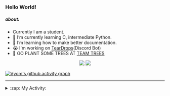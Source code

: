 ### Hello World!

##### about:
- Currently I am a student.
- 🌱 I’m currently learning C, intermediate Python.
- 🌱 I’m learning how to make better documentation.
- 😭 I'm working on [TearDrops](https://github.com/Vyvy-vi/TearDrops)(Discord Bot)
- 🌱 GO PLANT SOME TREES AT [TEAM TREES](https://teamtrees.org/)

<p align="center">
  <a href="https://twitter.com/Vyvy_viM"><img target="_blank" src="https://img.shields.io/badge/twitter%20@Vyvy_viM-0D95E8?style=for-the-badge&logo=twitter&logoColor=white"/></a> 
  <a href="https://vyvy-vi.github.io/portfolio"><img target="_blank" src="https://img.shields.io/badge/-I%27m_craving_for_open_source-green?style=for-the-badge&logo=github&logoColor=black"/></a> 
</p>

[![Vyom's github activity graph](https://activity-graph.herokuapp.com/graph?username=Vyvy-vi)](https://github.com/ashutosh00710/github-readme-activity-graph)

---
<details>
  <summary>:zap: My Activity:</summary>
  
<!--START_SECTION:waka-->
**I'm a Night 🦉** 

```text
🌞 Morning    39 commits     █░░░░░░░░░░░░░░░░░░░░░░░░   6.35% 
🌆 Daytime    131 commits    █████░░░░░░░░░░░░░░░░░░░░   21.34% 
🌃 Evening    232 commits    █████████░░░░░░░░░░░░░░░░   37.79% 
🌙 Night      212 commits    ████████░░░░░░░░░░░░░░░░░   34.53%

```
📅 **I'm Most Productive on Sunday** 

```text
Monday       66 commits     ██░░░░░░░░░░░░░░░░░░░░░░░   10.75% 
Tuesday      92 commits     ███░░░░░░░░░░░░░░░░░░░░░░   14.98% 
Wednesday    93 commits     ███░░░░░░░░░░░░░░░░░░░░░░   15.15% 
Thursday     81 commits     ███░░░░░░░░░░░░░░░░░░░░░░   13.19% 
Friday       41 commits     █░░░░░░░░░░░░░░░░░░░░░░░░   6.68% 
Saturday     89 commits     ███░░░░░░░░░░░░░░░░░░░░░░   14.5% 
Sunday       152 commits    ██████░░░░░░░░░░░░░░░░░░░   24.76%

```


📊 **This Week I Spent My Time On** 

```text
🔥 Editors: 
Vim                      11 hrs 18 mins      █████████████████████████   100.0%

🐱‍💻 Projects: 
api                      11 hrs 6 mins       ████████████████████████░   98.21% 
heptagram-api            5 mins              ░░░░░░░░░░░░░░░░░░░░░░░░░   0.86% 
conventional-changelog-ac4 mins              ░░░░░░░░░░░░░░░░░░░░░░░░░   0.67% 
dev-quotes-api           1 min               ░░░░░░░░░░░░░░░░░░░░░░░░░   0.17% 
Shepherd-bot             0 secs              ░░░░░░░░░░░░░░░░░░░░░░░░░   0.04%

```


 Last Updated on 12/08/2021
<!--END_SECTION:waka-->
</details>
